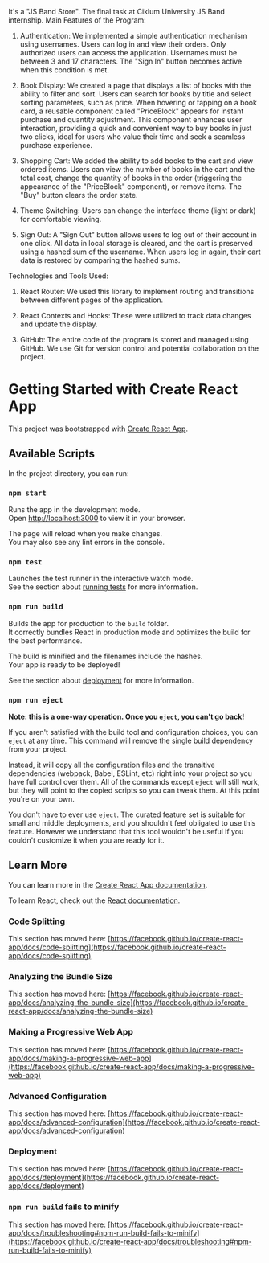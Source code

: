 It's a "JS Band Store".
The final task at Ciklum University JS Band internship.
Main Features of the Program:

1. Authentication: We implemented a simple authentication mechanism using usernames. Users can log in and view their orders. Only authorized users can access the application. Usernames must be between 3 and 17 characters. The "Sign In" button becomes active when this condition is met.

2. Book Display: We created a page that displays a list of books with the ability to filter and sort. Users can search for books by title and select sorting parameters, such as price. When hovering or tapping on a book card, a reusable component called "PriceBlock" appears for instant purchase and quantity adjustment. This component enhances user interaction, providing a quick and convenient way to buy books in just two clicks, ideal for users who value their time and seek a seamless purchase experience.

3. Shopping Cart: We added the ability to add books to the cart and view ordered items. Users can view the number of books in the cart and the total cost, change the quantity of books in the order (triggering the appearance of the "PriceBlock" component), or remove items. The "Buy" button clears the order state.

4. Theme Switching: Users can change the interface theme (light or dark) for comfortable viewing.

5. Sign Out: A "Sign Out" button allows users to log out of their account in one click. All data in local storage is cleared, and the cart is preserved using a hashed sum of the username. When users log in again, their cart data is restored by comparing the hashed sums.

Technologies and Tools Used:

1. React Router: We used this library to implement routing and transitions between different pages of the application.

2. React Contexts and Hooks: These were utilized to track data changes and update the display.

3. GitHub: The entire code of the program is stored and managed using GitHub. We use Git for version control and potential collaboration on the project.

# Getting Started with Create React App

This project was bootstrapped with [Create React App](https://github.com/facebook/create-react-app).

## Available Scripts

In the project directory, you can run:

### `npm start`

Runs the app in the development mode.\
Open [http://localhost:3000](http://localhost:3000) to view it in your browser.

The page will reload when you make changes.\
You may also see any lint errors in the console.

### `npm test`

Launches the test runner in the interactive watch mode.\
See the section about [running tests](https://facebook.github.io/create-react-app/docs/running-tests) for more information.

### `npm run build`

Builds the app for production to the `build` folder.\
It correctly bundles React in production mode and optimizes the build for the best performance.

The build is minified and the filenames include the hashes.\
Your app is ready to be deployed!

See the section about [deployment](https://facebook.github.io/create-react-app/docs/deployment) for more information.

### `npm run eject`

**Note: this is a one-way operation. Once you `eject`, you can't go back!**

If you aren't satisfied with the build tool and configuration choices, you can `eject` at any time. This command will remove the single build dependency from your project.

Instead, it will copy all the configuration files and the transitive dependencies (webpack, Babel, ESLint, etc) right into your project so you have full control over them. All of the commands except `eject` will still work, but they will point to the copied scripts so you can tweak them. At this point you're on your own.

You don't have to ever use `eject`. The curated feature set is suitable for small and middle deployments, and you shouldn't feel obligated to use this feature. However we understand that this tool wouldn't be useful if you couldn't customize it when you are ready for it.

## Learn More

You can learn more in the [Create React App documentation](https://facebook.github.io/create-react-app/docs/getting-started).

To learn React, check out the [React documentation](https://reactjs.org/).

### Code Splitting

This section has moved here: [https://facebook.github.io/create-react-app/docs/code-splitting](https://facebook.github.io/create-react-app/docs/code-splitting)

### Analyzing the Bundle Size

This section has moved here: [https://facebook.github.io/create-react-app/docs/analyzing-the-bundle-size](https://facebook.github.io/create-react-app/docs/analyzing-the-bundle-size)

### Making a Progressive Web App

This section has moved here: [https://facebook.github.io/create-react-app/docs/making-a-progressive-web-app](https://facebook.github.io/create-react-app/docs/making-a-progressive-web-app)

### Advanced Configuration

This section has moved here: [https://facebook.github.io/create-react-app/docs/advanced-configuration](https://facebook.github.io/create-react-app/docs/advanced-configuration)

### Deployment

This section has moved here: [https://facebook.github.io/create-react-app/docs/deployment](https://facebook.github.io/create-react-app/docs/deployment)

### `npm run build` fails to minify

This section has moved here: [https://facebook.github.io/create-react-app/docs/troubleshooting#npm-run-build-fails-to-minify](https://facebook.github.io/create-react-app/docs/troubleshooting#npm-run-build-fails-to-minify)

